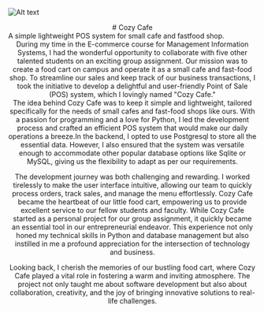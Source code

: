 ![Alt text](https://drive.google.com/file/d/1R47slg-JNr9ZO0pQphHjZiq9OUWdoRqL/view?usp=sharing )

<div align="center"># Cozy Cafe </div>
<dv align="center"> A simple lightweight POS system for small cafe and fastfood shop.</div>

<div align="center"> During my time in the E-commerce course for Management Information Systems, I had the wonderful opportunity to collaborate with five other talented students on an exciting group assignment. Our mission was to create a food cart on campus and operate it as a small cafe and fast-food shop. To streamline our sales and keep track of our business transactions, I took the initiative to develop a delightful and user-friendly Point of Sale (POS) system, which I lovingly named "Cozy Cafe." </div>

<div aling="center">The idea behind Cozy Cafe was to keep it simple and lightweight, tailored specifically for the needs of small cafes and fast-food shops like ours. With a passion for programming and a love for Python, I led the development process and crafted an efficient POS system that would make our daily operations a breeze.In the backend, I opted to use Postgresql to store all the essential data. However, I also ensured that the system was versatile enough to accommodate other popular database options like Sqlite or MySQL, giving us the flexibility to adapt as per our requirements. </div>

The development journey was both challenging and rewarding. I worked tirelessly to make the user interface intuitive, allowing our team to quickly process orders, track sales, and manage the menu effortlessly. Cozy Cafe became the heartbeat of our little food cart, empowering us to provide excellent service to our fellow students and faculty.
While Cozy Cafe started as a personal project for our group assignment, it quickly became an essential tool in our entrepreneurial endeavor. This experience not only honed my technical skills in Python and database management but also instilled in me a profound appreciation for the intersection of technology and business.

Looking back, I cherish the memories of our bustling food cart, where Cozy Cafe played a vital role in fostering a warm and inviting atmosphere. The project not only taught me about software development but also about collaboration, creativity, and the joy of bringing innovative solutions to real-life challenges.


